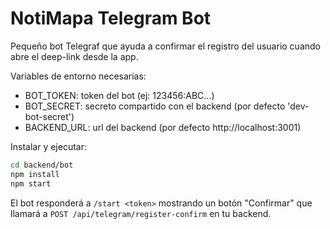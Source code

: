 NotiMapa Telegram Bot
=====================

Pequeño bot Telegraf que ayuda a confirmar el registro del usuario cuando abre el deep-link desde la app.

Variables de entorno necesarias:

- BOT_TOKEN: token del bot (ej: 123456:ABC...)
- BOT_SECRET: secreto compartido con el backend (por defecto 'dev-bot-secret')
- BACKEND_URL: url del backend (por defecto http://localhost:3001)

Instalar y ejecutar:

```bash
cd backend/bot
npm install
npm start
```

El bot responderá a `/start <token>` mostrando un botón "Confirmar" que llamará a
`POST /api/telegram/register-confirm` en tu backend.
